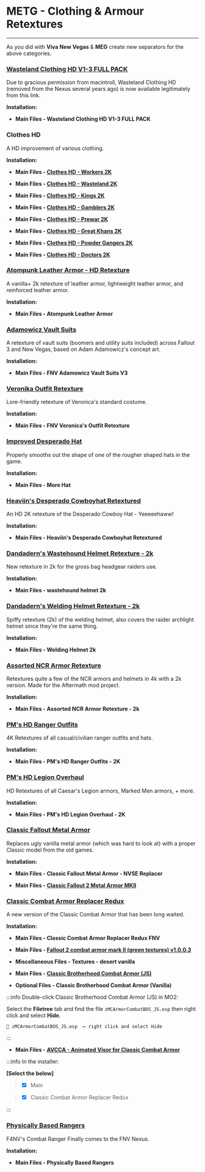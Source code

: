 # METG - Clothing & Armour Retextures

---

As you did with **Viva New Vegas** & **MEG** create new separators for the above categories.

### [Wasteland Clothing HD V1-3 FULL PACK](https://drive.google.com/file/d/1QEbvwiJ6UPxTnElyjuf--RKVfwtmtChm/view)

Due to gracious permission from macintroll, Wasteland Clothing HD (removed from the Nexus several years ago) is now available legitimately from this link.

**Installation:**

- **Main Files - Wasteland Clothing HD V1-3 FULL PACK**


### Clothes HD

A HD improvement of various clothing.

**Installation:**

- **Main Files - [Clothes HD - Workers 2K](https://www.nexusmods.com/newvegas/mods/84411?tab=files)**

- **Main Files - [Clothes HD - Wasteland 2K](https://www.nexusmods.com/newvegas/mods/84418?tab=files)**

- **Main Files - [Clothes HD - Kings 2K](https://www.nexusmods.com/newvegas/mods/84429?tab=files)**

- **Main Files - [Clothes HD - Gamblers 2K](https://www.nexusmods.com/newvegas/mods/84445?tab=files)**

- **Main Files - [Clothes HD - Prewar 2K](https://www.nexusmods.com/newvegas/mods/84460?tab=files)**

- **Main Files - [Clothes HD - Great Khans 2K](https://www.nexusmods.com/newvegas/mods/84476?tab=files)**

- **Main Files - [Clothes HD - Powder Gangers 2K](https://www.nexusmods.com/newvegas/mods/84483?tab=files)**

- **Main Files - [Clothes HD - Doctors 2K](https://www.nexusmods.com/newvegas/mods/84497?tab=files)**


### [Atompunk Leather Armor - HD Retexture](https://www.nexusmods.com/newvegas/mods/83048)

A vanilla+ 2k retexture of leather armor, lightweight leather armor, and reinforced leather armor. 

**Installation:**

- **Main Files - Atompunk Leather Armor**


### [Adamowicz Vault Suits](https://www.nexusmods.com/newvegas/mods/77792)

A retexture of vault suits (boomers and utility suits included) across Fallout 3 and New Vegas, based on Adam Adamowicz's concept art.

**Installation:**

- **Main Files - FNV Adamowicz Vault Suits V3**


### [Veronika Outfit Retexture](https://www.nexusmods.com/newvegas/mods/68343)

Lore-friendly retexture of Veronica's standard costume. 

**Installation:**

- **Main Files - FNV Veronica's Outfit Retexture**


### [Improved Desperado Hat](https://www.nexusmods.com/newvegas/mods/73301)

Properly smooths out the shape of one of the rougher shaped hats in the game. 

**Installation:**

- **Main Files - More Hat**


### [Heaviin's Desperado Cowboyhat Retextured](https://www.nexusmods.com/newvegas/mods/79092)

An HD 2K retexture of the Desperado Cowboy Hat - Yeeeeehaww! 

**Installation:**

- **Main Files - Heaviin's Desperado Cowboyhat Retextured**


### [Dandadern's Wastehound Helmet Retexture - 2k](https://www.nexusmods.com/newvegas/mods/83742)

New retexture in 2k for the gross bag headgear raiders use.

**Installation:**

- **Main Files - wastehound helmet 2k**


### [Dandadern's Welding Helmet Retexture - 2k](https://www.nexusmods.com/newvegas/mods/79070)

Spiffy retexture (2k) of the welding helmet, also covers the raider archlight helmet since they're the same thing.

**Installation:**

- **Main Files - Welding Helmet 2k**


### [Assorted NCR Armor Retexture](https://www.nexusmods.com/newvegas/mods/77558)

Retextures quite a few of the NCR armors and helmets in 4k with a 2k version. Made for the Aftermath mod project.

**Installation:**

- **Main Files - Assorted NCR Armor Retexture - 2k**


### [PM's HD Ranger Outfits](https://www.nexusmods.com/newvegas/mods/67866)

4K Retextures of all casual/civilian ranger outfits and hats.

**Installation:**

- **Main Files - PM's HD Ranger Outfits - 2K**


### [PM's HD Legion Overhaul](https://www.nexusmods.com/newvegas/mods/67595)

HD Retextures of all Caesar's Legion armors, Marked Men armors, + more.

**Installation:**

- **Main Files - PM's HD Legion Overhaul - 2K**


### [Classic Fallout Metal Armor](https://www.nexusmods.com/newvegas/mods/80930)

Replaces ugly vanilla metal armor (which was hard to look at) with a proper Classic model from the old games.

**Installation:**

- **Main Files - Classic Fallout Metal Armor - NVSE Replacer**

- **Main Files - [Classic Fallout 2 Metal Armor MKII](https://www.nexusmods.com/newvegas/mods/79493?tab=files)**


### [Classic Combat Armor Replacer Redux](https://www.nexusmods.com/newvegas/mods/77658)

A new version of the Classic Combat Armor that has been long waited. 

**Installation:**

- **Main Files - Classic Combat Armor Replacer Redux FNV**

- **Main Files - [Fallout 2 combat armor mark II (green textures) v1.0.0.3](https://www.nexusmods.com/newvegas/mods/78947?tab=files)**

- **Miscellaneous Files - Textures - desert vanilla**

- **Main Files - [Classic Brotherhood Combat Armor (JS)](https://www.nexusmods.com/newvegas/mods/84261?tab=files)**

- **Optional Files - Classic Brotherhood Combat Armor (Vanilla)**

:::info Double-click Classic Brotherhood Combat Armor (JS) in MO2:

Select the **Filetree** tab and find the file `zMCArmorCombatBOS_JS.esp` then right click and select **Hide**.

```
📄 zMCArmorCombatBOS_JS.esp  ⟵ right click and select Hide
```

:::

- **Main Files - [AVCCA - Animated Visor for Classic Combat Armor](https://www.nexusmods.com/newvegas/mods/81974?tab=files)**

:::info In the installer:

**[Select the below]**

> - [x] Main

> - [x] Classic Combat Armor Replacer Redux

:::


### [Physically Based Rangers](https://www.nexusmods.com/newvegas/mods/70319)

F4NV's Combat Ranger Finally comes to the FNV Nexus.

**Installation:**

- **Main Files - Physically Based Rangers**